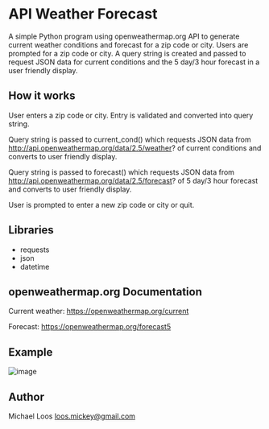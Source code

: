 # API Weather Forecast 

A simple Python program using openweathermap.org API to generate current weather conditions and forecast for a zip code or city. Users are prompted for a zip code or city. A query string is created and passed to request JSON data for current conditions and the 5 day/3 hour forecast in a user friendly display.

## How it works
User enters a zip code or city. Entry is validated and converted into query string.

Query string is passed to current_cond() which requests JSON data from http://api.openweathermap.org/data/2.5/weather? of current conditions and converts to user friendly display. 

Query string is passed to forecast() which requests JSON data from http://api.openweathermap.org/data/2.5/forecast? of 5 day/3 hour forecast and converts to user friendly display. 

User is prompted to enter a new zip code or city or quit.

## Libraries
* requests
* json
* datetime

## openweathermap.org Documentation
Current weather: https://openweathermap.org/current

Forecast: https://openweathermap.org/forecast5

## Example

![image](https://user-images.githubusercontent.com/58178574/148156181-58be0ed7-277f-4328-a180-da159ca5f2eb.png)

## Author

Michael Loos
loos.mickey@gmail.com
